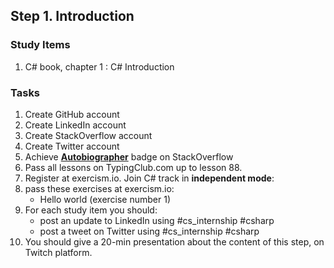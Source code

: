 ## Step 1. Introduction

### Study Items  <!-- omit in toc -->
  1. C# book, chapter 1 : C# Introduction

### Tasks  <!-- omit in toc -->

  1. Create GitHub account
  2. Create LinkedIn account
  3. Create StackOverflow account
  4. Create Twitter account
  5. Achieve [**Autobiographer**](https://stackoverflow.com/help/badges/9/autobiographer) badge on StackOverflow
  6. Pass all lessons on TypingClub.com up to lesson 88.
  7. Register at exercism.io. Join C# track in **independent mode**:
  8. pass these exercises at exercism.io:
        - Hello world (exercise number 1)
  9. For each study item you should:  
     - post an update to LinkedIn using #cs_internship #csharp  
     - post a tweet on Twitter using #cs_internship #csharp
  10. You should give a 20-min presentation about the content of this step, on Twitch platform.
